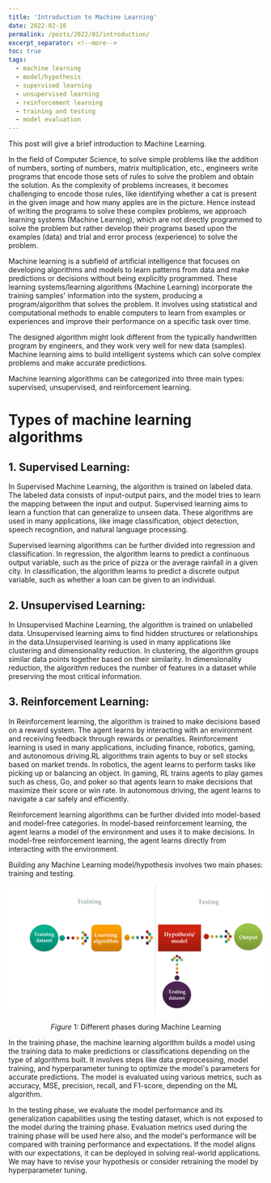 ```yaml
---
title: 'Introduction to Machine Learning'
date: 2022-02-16
permalink: /posts/2022/01/introduction/
excerpt_separator: <!--more-->
toc: true
tags:
  - machine learning
  - model/hypothesis
  - supervised learning
  - unsupervised learning
  - reinforcement learning
  - training and testing
  - model evaluation
---
```


This post will give a brief introduction to Machine Learning.
<!--more-->

In the field of Computer Science, to solve simple problems like the addition of numbers, sorting of numbers, matrix multiplication, etc., engineers write programs that encode those sets of rules to solve the problem and obtain the solution. As the complexity of problems increases, it becomes challenging to encode those rules, like identifying whether a cat is present in the given image and how many apples are in the picture. Hence instead of writing the programs to solve these complex problems, we approach learning systems (Machine Learning), which are not directly programmed to solve the problem but rather develop their programs based upon the examples (data) and trial and error process (experience) to solve the problem.

Machine learning is a subfield of artificial intelligence that focuses on developing algorithms and models to learn patterns from data and make predictions or decisions without being explicitly programmed. These learning systems/learning algorithms (Machine Learning) incorporate the training samples' information into the system, producing a program/algorithm that solves the problem. It involves using statistical and computational methods to enable computers to learn from examples or experiences and improve their performance on a specific task over time.

The designed algorithm might look different from the typically handwritten program by engineers, and they work very well for new data (samples). Machine learning aims to build intelligent systems which can solve complex problems and make accurate predictions.

Machine learning algorithms can be categorized into three main types: supervised, unsupervised, and reinforcement learning.


# Types of machine learning algorithms

## 1. Supervised Learning:
In Supervised Machine Learning, the algorithm is trained on labeled data. The labeled data consists of input-output pairs, and the model tries to learn the mapping between the input and output. Supervised learning aims to learn a function that can generalize to unseen data. These algorithms are used in many applications, like image classification, object detection, speech recognition, and natural language processing. 

Supervised learning algorithms can be further divided into regression and classification. In regression, the algorithm learns to predict a continuous output variable, such as the price of pizza or the average rainfall in a given city. In classification, the algorithm learns to predict a discrete output variable, such as whether a loan can be given to an individual.


## 2. Unsupervised Learning: 
In Unsupervised Machine Learning, the algorithm is trained on unlabelled data. Unsupervised learning aims to find hidden structures or relationships in the data.Unsupervised learning is used in many applications like clustering and dimensionality reduction. In clustering, the algorithm groups similar data points together based on their similarity. In dimensionality reduction, the algorithm reduces the number of features in a dataset while preserving the most critical information.


## 3. Reinforcement Learning:
In Reinforcement learning, the algorithm is trained to make decisions based on a reward system. The agent learns by interacting with an environment and receiving feedback through rewards or penalties. Reinforcement learning is used in many applications, including finance, robotics, gaming, and autonomous driving.RL algorithms train agents to buy or sell stocks based on market trends. In robotics, the agent learns to perform tasks like picking up or balancing an object. In gaming, RL trains agents to play games such as chess, Go, and poker so that agents learn to make decisions that maximize their score or win rate. In autonomous driving, the agent learns to navigate a car safely and efficiently.

Reinforcement learning algorithms can be further divided into model-based and model-free categories. In model-based reinforcement learning, the agent learns a model of the environment and uses it to make decisions. In model-free reinforcement learning, the agent learns directly from interacting with the environment.

Building any Machine Learning model/hypothesis involves two main phases: training and testing.

<img src="/images/posts/introduction/machine_learning.png" alt="drawing" style="width:700px;"/>

$$
Figure\text{ 1: Different phases during Machine Learning}
$$

In the training phase, the machine learning algorithm builds a model using the training data to make predictions or classifications depending on the type of algorithms built. It involves steps like data preprocessing, model training, and hyperparameter tuning to optimize the model's parameters for accurate predictions. The model is evaluated using various metrics, such as accuracy, MSE, precision, recall, and F1-score, depending on the ML algorithm.

In the testing phase, we evaluate the model performance and its generalization capabilities using the testing dataset, which is not exposed to the model during the training phase. Evaluation metrics used during the training phase will be used here also, and the model's performance will be compared with training performance and expectations. If the model aligns with our expectations, it can be deployed in solving real-world applications. We may have to revise your hypothesis or consider retraining the model by hyperparameter tuning.